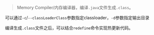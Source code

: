 > Memory Compiler/内存编译器，编译`.java`文件生成`.class`。


可以通过`-c`/`--classLoaderClass`参数指定classloader，`-d`参数指定输出目录

编译生成`.class`文件之后，可以结合`redefine`命令实现热更新代码。
